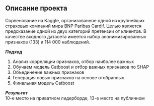 Описание проекта
----------------
Сорвенование на Kaggle, организованное одной из крупнейших страховых компаний мира BNP Paribas Cardif. Целью является предсказание одной из двух категорий претензии от клиентов. 
В качестве входного датасета имеется набор анонимизированных признаков (133) и 114 000 наблюдений.


***Подход***  
1.	Анализ корреляции признаков, отбор наиболее важных
2.	Обучаем модель Catboost и отбор важных признаков по SHAP
3.	Объединение важных признаков
4.	Генерация новых признаков на основе отобранных
5.  Финальная модель Catboost


***Результат***  
10-е место на приватном лидерборде, 13-е место на публичном
